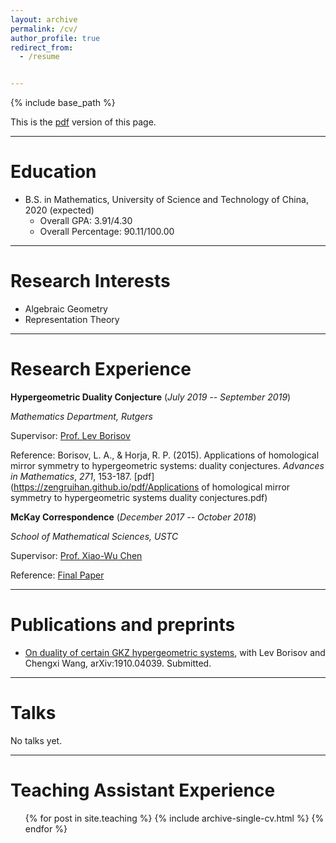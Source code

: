```yaml
---
layout: archive
permalink: /cv/
author_profile: true
redirect_from:
  - /resume


---
```


{% include base_path %}

This is the [pdf](https://zengruihan.github.io/pdf/CV.pdf) version of this page.

------------------------------------------------

# Education

- B.S. in Mathematics, University of Science and Technology of China, 2020 (expected)
  - Overall GPA: 3.91/4.30
  - Overall Percentage: 90.11/100.00
  
------------------------------------------------

# Research Interests

- Algebraic Geometry
- Representation Theory

------------------------------------------------

# Research Experience

**Hypergeometric Duality Conjecture**                                                                        (*July 2019 -- September 2019*)

*Mathematics Department, Rutgers*

Supervisor: [Prof. Lev Borisov](http://sites.math.rutgers.edu/~borisov/)

Reference: Borisov, L. A., & Horja, R. P. (2015). Applications of homological mirror symmetry to hypergeometric systems: duality conjectures. *Advances in Mathematics*, *271*, 153-187. [pdf](https://zengruihan.github.io/pdf/Applications of homological mirror symmetry to hypergeometric systems duality conjectures.pdf)

**McKay Correspondence**                                                                                            (*December 2017 -- October 2018*)

*School of Mathematical Sciences, USTC*

Supervisor: [Prof. Xiao-Wu Chen](http://home.ustc.edu.cn/~xwchen/)

Reference: [Final Paper](https://zengruihan.github.io/pdf/paper.pdf)

------------------------------------------------

# Publications and preprints

- [On duality of certain GKZ hypergeometric systems](https://arxiv.org/abs/1910.04039), with Lev Borisov and Chengxi Wang, arXiv:1910.04039. Submitted.

------------------------------------------------

# Talks

No talks yet.

------------------------------------------------

# Teaching Assistant Experience

  <ul>{% for post in site.teaching %}
    {% include archive-single-cv.html %}
  {% endfor %}</ul>
